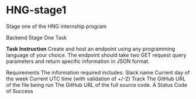 # HNG-stage1
Stage one of the HNG internship program

Backend Stage One Task

**Task Instruction**
Create and host an endpoint using any programming language of your choice.
The endpoint should take two GET request query parameters and return specific information in JSON format.

Requirements
The information required includes:
 Slack name
 Current day of the week
 Current UTC time (with validation of +/-2)
 Track
 The GitHub URL of the file being run
 The GitHub URL of the full source code.
 A  Status Code of Success
